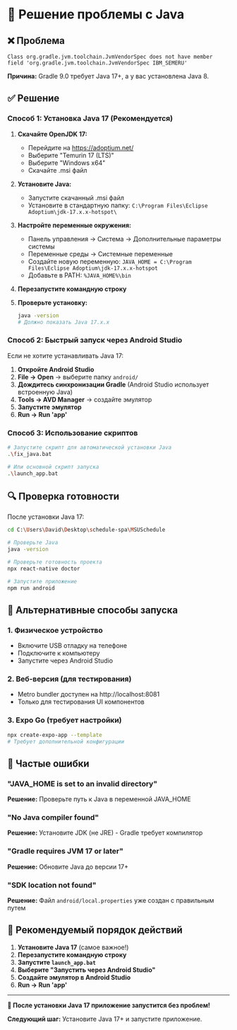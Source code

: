 # 🔧 Решение проблемы с Java

## ❌ Проблема
```
Class org.gradle.jvm.toolchain.JvmVendorSpec does not have member field 'org.gradle.jvm.toolchain.JvmVendorSpec IBM_SEMERU'
```

**Причина:** Gradle 9.0 требует Java 17+, а у вас установлена Java 8.

## ✅ Решение

### Способ 1: Установка Java 17 (Рекомендуется)

1. **Скачайте OpenJDK 17:**
   - Перейдите на https://adoptium.net/
   - Выберите "Temurin 17 (LTS)"
   - Выберите "Windows x64"
   - Скачайте .msi файл

2. **Установите Java:**
   - Запустите скачанный .msi файл
   - Установите в стандартную папку: `C:\Program Files\Eclipse Adoptium\jdk-17.x.x-hotspot\`

3. **Настройте переменные окружения:**
   - Панель управления → Система → Дополнительные параметры системы
   - Переменные среды → Системные переменные
   - Создайте новую переменную: `JAVA_HOME = C:\Program Files\Eclipse Adoptium\jdk-17.x.x-hotspot`
   - Добавьте в PATH: `%JAVA_HOME%\bin`

4. **Перезапустите командную строку**

5. **Проверьте установку:**
   ```bash
   java -version
   # Должно показать Java 17.x.x
   ```

### Способ 2: Быстрый запуск через Android Studio

Если не хотите устанавливать Java 17:

1. **Откройте Android Studio**
2. **File → Open** → выберите папку `android/`
3. **Дождитесь синхронизации Gradle** (Android Studio использует встроенную Java)
4. **Tools → AVD Manager** → создайте эмулятор
5. **Запустите эмулятор**
6. **Run → Run 'app'**

### Способ 3: Использование скриптов

```bash
# Запустите скрипт для автоматической установки Java
.\fix_java.bat

# Или основной скрипт запуска
.\launch_app.bat
```

## 🔍 Проверка готовности

После установки Java 17:

```bash
cd C:\Users\David\Desktop\schedule-spa\MSUSchedule

# Проверьте Java
java -version

# Проверьте готовность проекта
npx react-native doctor

# Запустите приложение
npm run android
```

## 📱 Альтернативные способы запуска

### 1. Физическое устройство
- Включите USB отладку на телефоне
- Подключите к компьютеру
- Запустите через Android Studio

### 2. Веб-версия (для тестирования)
- Metro bundler доступен на http://localhost:8081
- Только для тестирования UI компонентов

### 3. Expo Go (требует настройки)
```bash
npx create-expo-app --template
# Требует дополнительной конфигурации
```

## 🚨 Частые ошибки

### "JAVA_HOME is set to an invalid directory"
**Решение:** Проверьте путь к Java в переменной JAVA_HOME

### "No Java compiler found"
**Решение:** Установите JDK (не JRE) - Gradle требует компилятор

### "Gradle requires JVM 17 or later"
**Решение:** Обновите Java до версии 17+

### "SDK location not found"
**Решение:** Файл `android/local.properties` уже создан с правильным путем

## 🎯 Рекомендуемый порядок действий

1. **Установите Java 17** (самое важное!)
2. **Перезапустите командную строку**
3. **Запустите `launch_app.bat`**
4. **Выберите "Запустить через Android Studio"**
5. **Создайте эмулятор в Android Studio**
6. **Run → Run 'app'**

---

**🎉 После установки Java 17 приложение запустится без проблем!**

**Следующий шаг:** Установите Java 17+ и запустите приложение.

